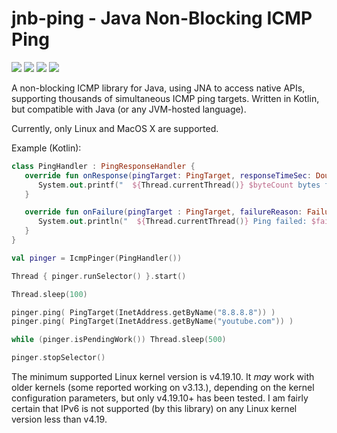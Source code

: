 # jnb-ping - Java Non-Blocking ICMP Ping

[![][Build Status img]][Build Status]
[![][license img]][license]
[![][Maven Central img]][Maven Central]
[![][Javadocs img]][Javadocs]

A non-blocking ICMP library for Java, using JNA to access native APIs, supporting thousands of simultaneous ICMP ping targets.  Written in Kotlin, but compatible with Java (or any JVM-hosted language).

Currently, only Linux and MacOS X are supported.

Example (Kotlin):
```kotlin
class PingHandler : PingResponseHandler {
   override fun onResponse(pingTarget: PingTarget, responseTimeSec: Double, byteCount: Int, seq: Int) {
      System.out.printf("  ${Thread.currentThread()} $byteCount bytes from $pingTarget: icmp_seq=$seq time=%1.6f\n", responseTimeSec)
   }

   override fun onFailure(pingTarget : PingTarget, failureReason: FailureReason) {
      System.out.println("  ${Thread.currentThread()} Ping failed: $failureReason")
   }
}

val pinger = IcmpPinger(PingHandler())

Thread { pinger.runSelector() }.start()

Thread.sleep(100)

pinger.ping( PingTarget(InetAddress.getByName("8.8.8.8")) )
pinger.ping( PingTarget(InetAddress.getByName("youtube.com")) )

while (pinger.isPendingWork()) Thread.sleep(500)

pinger.stopSelector()
```

The minimum supported Linux kernel version is v4.19.10. It *may* work with older kernels (some reported working on v3.13.), depending on the kernel configuration parameters, but only v4.19.10+ has been tested. I am fairly certain that IPv6 is not supported (by this library) on any Linux kernel version less than v4.19.

[Build Status]:https://circleci.com/gh/brettwooldridge/jnb-ping
[Build Status img]:https://circleci.com/gh/brettwooldridge/jnb-ping.svg?style=shield

[license]:LICENSE
[license img]:https://img.shields.io/badge/license-Apache%202-blue.svg

[Maven Central]:https://maven-badges.herokuapp.com/maven-central/com.zaxxer/jnb-ping
[Maven Central img]:https://maven-badges.herokuapp.com/maven-central/com.zaxxer/jnb-ping/badge.svg

[Javadocs]:http://javadoc.io/doc/com.zaxxer/jnb-ping
[Javadocs img]:http://javadoc.io/badge/com.zaxxer/jnb-ping.svg
